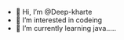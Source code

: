 - 👋 Hi, I’m @Deep-kharte
- 👀 I’m interested in codeing
- 🌱 I’m currently learning java..... 
  

<!---
Deep-kharte/Deep-kharte is a ✨ special ✨ repository because its `README.md` (this file) appears on your GitHub profile.
You can click the Preview link to take a look at your changes.
--->
